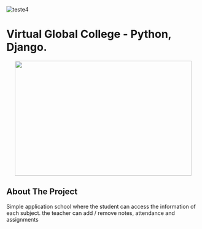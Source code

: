 ![teste4](https://user-images.githubusercontent.com/51464234/81825885-17971400-952f-11ea-95ea-0eee3e1a5be4.png)

# Virtual Global College - Python, Django.

 <p align="center">
  <img width="460" height="300" src="https://user-images.githubusercontent.com/51464234/83356620-3a169300-a35f-11ea-80e1-a760a3a61dab.png">
</p>



## About The Project

Simple application school where the student can access the information of each subject. the teacher can add / remove notes, attendance and assignments




